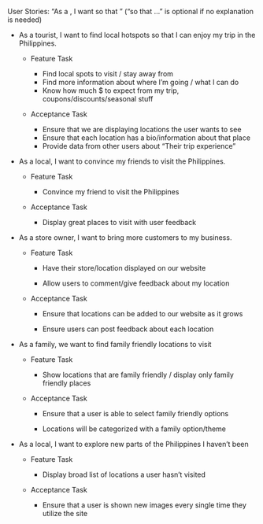 User Stories: 
“As a <role>, I want <goal> so that <benefit>” (“so that …” is optional if no explanation is needed)

- As a tourist, I want to find local hotspots so that I can enjoy my trip in the Philippines.

	- Feature Task
	  - Find local spots to visit / stay away from
	  - Find more information about where I’m going / what I can do
	  - Know how much $ to expect from my trip, coupons/discounts/seasonal stuff
		  
	- Acceptance Task
	  - Ensure that we are displaying locations the user wants to see 
	  - Ensure that each location has a bio/information about that place
	  - Provide data from other users about “Their trip experience”


- As a local, I want to convince my friends to visit the Philippines.

  - Feature Task
  
    - Convince my friend to visit the Philippines
    
  - Acceptance Task
    - Display great places to visit with user feedback


- As a store owner, I want to bring more customers to my business.
  
  - Feature Task
   
    - Have their store/location displayed on our website
    
    - Allow users to comment/give feedback about my location

  - Acceptance Task
  
    - Ensure that locations can be added to our website as it grows
    
    - Ensure users can post feedback about each location


- As a family, we want to find family friendly locations to visit

  - Feature Task
  
    - Show locations that are family friendly / display only family friendly places

  - Acceptance Task
  
    - Ensure that a user is able to select family friendly options
  
    - Locations will be categorized with a family option/theme


- As a local, I want to explore new parts of the Philippines I haven’t been
  
  - Feature Task
  
    - Display broad list of locations a user hasn’t visited

  - Acceptance Task
  
    - Ensure that a user is shown new images every single time they utilize the site

